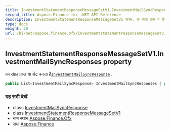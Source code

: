 ```yaml
---
title: InvestmentStatementResponseMessageSetV1.InvestmentMailSyncResponses
second_title: Aspose.Finance for .NET API Reference
description: InvestmentStatementResponseMessageSetV1 संपत्त. क संग्रह प्रप्त य सेट करत हैInvestmentMailSyncResponse .
type: docs
weight: 20
url: /hi/net/aspose.finance.ofx/investmentstatementresponsemessagesetv1/investmentmailsyncresponses/
---
```

## InvestmentStatementResponseMessageSetV1.InvestmentMailSyncResponses property

का संग्रह प्राप्त या सेट करता है[`InvestmentMailSyncResponse`](../../../aspose.finance.ofx.investment/investmentmailsyncresponse/) .

```csharp
public List<InvestmentMailSyncResponse> InvestmentMailSyncResponses { get; set; }
```

### यह सभी देखें

* class [InvestmentMailSyncResponse](../../../aspose.finance.ofx.investment/investmentmailsyncresponse/)
* class [InvestmentStatementResponseMessageSetV1](../)
* नाम स्थान [Aspose.Finance.Ofx](../../investmentstatementresponsemessagesetv1/)
* सभा [Aspose.Finance](../../../)


